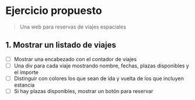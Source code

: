 # Ejercicio propuesto

> Una web para reservas de viajes espaciales

## 1. Mostrar un listado de viajes

- [ ] Mostrar una encabezado con el contador de viajes
- [ ] Una div para cada viaje mostrando nombre, fechas, plazas disponibles y el importe
- [ ] Distinguir con colores los que sean de ida y vuelta de los que incluyen estancia
- [ ] Si hay plazas disponibles, mostrar un botón para reservar
